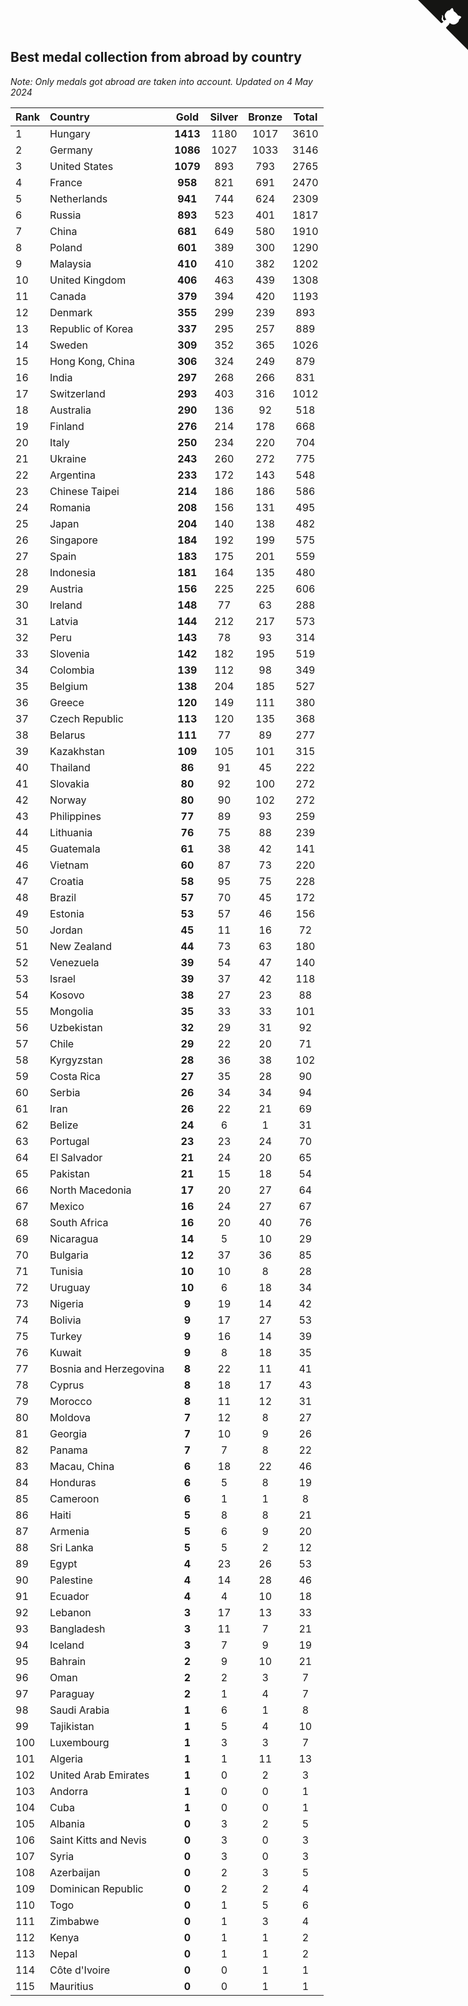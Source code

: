 ## Best medal collection from abroad by country

*Note: Only medals got abroad are taken into account.*
*Updated on  4 May 2024*

| Rank | Country | Gold | Silver | Bronze | Total |
| :--- | :--- | :--: | :--: | :--: | :--: |
| 1 | Hungary | **1413** | 1180 | 1017 | 3610 |
| 2 | Germany | **1086** | 1027 | 1033 | 3146 |
| 3 | United States | **1079** | 893 | 793 | 2765 |
| 4 | France | **958** | 821 | 691 | 2470 |
| 5 | Netherlands | **941** | 744 | 624 | 2309 |
| 6 | Russia | **893** | 523 | 401 | 1817 |
| 7 | China | **681** | 649 | 580 | 1910 |
| 8 | Poland | **601** | 389 | 300 | 1290 |
| 9 | Malaysia | **410** | 410 | 382 | 1202 |
| 10 | United Kingdom | **406** | 463 | 439 | 1308 |
| 11 | Canada | **379** | 394 | 420 | 1193 |
| 12 | Denmark | **355** | 299 | 239 | 893 |
| 13 | Republic of Korea | **337** | 295 | 257 | 889 |
| 14 | Sweden | **309** | 352 | 365 | 1026 |
| 15 | Hong Kong, China | **306** | 324 | 249 | 879 |
| 16 | India | **297** | 268 | 266 | 831 |
| 17 | Switzerland | **293** | 403 | 316 | 1012 |
| 18 | Australia | **290** | 136 | 92 | 518 |
| 19 | Finland | **276** | 214 | 178 | 668 |
| 20 | Italy | **250** | 234 | 220 | 704 |
| 21 | Ukraine | **243** | 260 | 272 | 775 |
| 22 | Argentina | **233** | 172 | 143 | 548 |
| 23 | Chinese Taipei | **214** | 186 | 186 | 586 |
| 24 | Romania | **208** | 156 | 131 | 495 |
| 25 | Japan | **204** | 140 | 138 | 482 |
| 26 | Singapore | **184** | 192 | 199 | 575 |
| 27 | Spain | **183** | 175 | 201 | 559 |
| 28 | Indonesia | **181** | 164 | 135 | 480 |
| 29 | Austria | **156** | 225 | 225 | 606 |
| 30 | Ireland | **148** | 77 | 63 | 288 |
| 31 | Latvia | **144** | 212 | 217 | 573 |
| 32 | Peru | **143** | 78 | 93 | 314 |
| 33 | Slovenia | **142** | 182 | 195 | 519 |
| 34 | Colombia | **139** | 112 | 98 | 349 |
| 35 | Belgium | **138** | 204 | 185 | 527 |
| 36 | Greece | **120** | 149 | 111 | 380 |
| 37 | Czech Republic | **113** | 120 | 135 | 368 |
| 38 | Belarus | **111** | 77 | 89 | 277 |
| 39 | Kazakhstan | **109** | 105 | 101 | 315 |
| 40 | Thailand | **86** | 91 | 45 | 222 |
| 41 | Slovakia | **80** | 92 | 100 | 272 |
| 42 | Norway | **80** | 90 | 102 | 272 |
| 43 | Philippines | **77** | 89 | 93 | 259 |
| 44 | Lithuania | **76** | 75 | 88 | 239 |
| 45 | Guatemala | **61** | 38 | 42 | 141 |
| 46 | Vietnam | **60** | 87 | 73 | 220 |
| 47 | Croatia | **58** | 95 | 75 | 228 |
| 48 | Brazil | **57** | 70 | 45 | 172 |
| 49 | Estonia | **53** | 57 | 46 | 156 |
| 50 | Jordan | **45** | 11 | 16 | 72 |
| 51 | New Zealand | **44** | 73 | 63 | 180 |
| 52 | Venezuela | **39** | 54 | 47 | 140 |
| 53 | Israel | **39** | 37 | 42 | 118 |
| 54 | Kosovo | **38** | 27 | 23 | 88 |
| 55 | Mongolia | **35** | 33 | 33 | 101 |
| 56 | Uzbekistan | **32** | 29 | 31 | 92 |
| 57 | Chile | **29** | 22 | 20 | 71 |
| 58 | Kyrgyzstan | **28** | 36 | 38 | 102 |
| 59 | Costa Rica | **27** | 35 | 28 | 90 |
| 60 | Serbia | **26** | 34 | 34 | 94 |
| 61 | Iran | **26** | 22 | 21 | 69 |
| 62 | Belize | **24** | 6 | 1 | 31 |
| 63 | Portugal | **23** | 23 | 24 | 70 |
| 64 | El Salvador | **21** | 24 | 20 | 65 |
| 65 | Pakistan | **21** | 15 | 18 | 54 |
| 66 | North Macedonia | **17** | 20 | 27 | 64 |
| 67 | Mexico | **16** | 24 | 27 | 67 |
| 68 | South Africa | **16** | 20 | 40 | 76 |
| 69 | Nicaragua | **14** | 5 | 10 | 29 |
| 70 | Bulgaria | **12** | 37 | 36 | 85 |
| 71 | Tunisia | **10** | 10 | 8 | 28 |
| 72 | Uruguay | **10** | 6 | 18 | 34 |
| 73 | Nigeria | **9** | 19 | 14 | 42 |
| 74 | Bolivia | **9** | 17 | 27 | 53 |
| 75 | Turkey | **9** | 16 | 14 | 39 |
| 76 | Kuwait | **9** | 8 | 18 | 35 |
| 77 | Bosnia and Herzegovina | **8** | 22 | 11 | 41 |
| 78 | Cyprus | **8** | 18 | 17 | 43 |
| 79 | Morocco | **8** | 11 | 12 | 31 |
| 80 | Moldova | **7** | 12 | 8 | 27 |
| 81 | Georgia | **7** | 10 | 9 | 26 |
| 82 | Panama | **7** | 7 | 8 | 22 |
| 83 | Macau, China | **6** | 18 | 22 | 46 |
| 84 | Honduras | **6** | 5 | 8 | 19 |
| 85 | Cameroon | **6** | 1 | 1 | 8 |
| 86 | Haiti | **5** | 8 | 8 | 21 |
| 87 | Armenia | **5** | 6 | 9 | 20 |
| 88 | Sri Lanka | **5** | 5 | 2 | 12 |
| 89 | Egypt | **4** | 23 | 26 | 53 |
| 90 | Palestine | **4** | 14 | 28 | 46 |
| 91 | Ecuador | **4** | 4 | 10 | 18 |
| 92 | Lebanon | **3** | 17 | 13 | 33 |
| 93 | Bangladesh | **3** | 11 | 7 | 21 |
| 94 | Iceland | **3** | 7 | 9 | 19 |
| 95 | Bahrain | **2** | 9 | 10 | 21 |
| 96 | Oman | **2** | 2 | 3 | 7 |
| 97 | Paraguay | **2** | 1 | 4 | 7 |
| 98 | Saudi Arabia | **1** | 6 | 1 | 8 |
| 99 | Tajikistan | **1** | 5 | 4 | 10 |
| 100 | Luxembourg | **1** | 3 | 3 | 7 |
| 101 | Algeria | **1** | 1 | 11 | 13 |
| 102 | United Arab Emirates | **1** | 0 | 2 | 3 |
| 103 | Andorra | **1** | 0 | 0 | 1 |
| 104 | Cuba | **1** | 0 | 0 | 1 |
| 105 | Albania | **0** | 3 | 2 | 5 |
| 106 | Saint Kitts and Nevis | **0** | 3 | 0 | 3 |
| 107 | Syria | **0** | 3 | 0 | 3 |
| 108 | Azerbaijan | **0** | 2 | 3 | 5 |
| 109 | Dominican Republic | **0** | 2 | 2 | 4 |
| 110 | Togo | **0** | 1 | 5 | 6 |
| 111 | Zimbabwe | **0** | 1 | 3 | 4 |
| 112 | Kenya | **0** | 1 | 1 | 2 |
| 113 | Nepal | **0** | 1 | 1 | 2 |
| 114 | Côte d'Ivoire | **0** | 0 | 1 | 1 |
| 115 | Mauritius | **0** | 0 | 1 | 1 |


<a href="https://github.com/JustinTimeCuber/wca_statistics" class="github-corner" aria-label="View source on Github"><svg width="80" height="80" viewBox="0 0 250 250" style="fill:#151513; color:#fff; position: absolute; top: 0; border: 0; right: 0;" aria-hidden="true"><path d="M0,0 L115,115 L130,115 L142,142 L250,250 L250,0 Z"></path><path d="M128.3,109.0 C113.8,99.7 119.0,89.6 119.0,89.6 C122.0,82.7 120.5,78.6 120.5,78.6 C119.2,72.0 123.4,76.3 123.4,76.3 C127.3,80.9 125.5,87.3 125.5,87.3 C122.9,97.6 130.6,101.9 134.4,103.2" fill="currentColor" style="transform-origin: 130px 106px;" class="octo-arm"></path><path d="M115.0,115.0 C114.9,115.1 118.7,116.5 119.8,115.4 L133.7,101.6 C136.9,99.2 139.9,98.4 142.2,98.6 C133.8,88.0 127.5,74.4 143.8,58.0 C148.5,53.4 154.0,51.2 159.7,51.0 C160.3,49.4 163.2,43.6 171.4,40.1 C171.4,40.1 176.1,42.5 178.8,56.2 C183.1,58.6 187.2,61.8 190.9,65.4 C194.5,69.0 197.7,73.2 200.1,77.6 C213.8,80.2 216.3,84.9 216.3,84.9 C212.7,93.1 206.9,96.0 205.4,96.6 C205.1,102.4 203.0,107.8 198.3,112.5 C181.9,128.9 168.3,122.5 157.7,114.1 C157.9,116.9 156.7,120.9 152.7,124.9 L141.0,136.5 C139.8,137.7 141.6,141.9 141.8,141.8 Z" fill="currentColor" class="octo-body"></path></svg></a><style>.github-corner:hover .octo-arm{animation:octocat-wave 560ms ease-in-out}@keyframes octocat-wave{0%,100%{transform:rotate(0)}20%,60%{transform:rotate(-25deg)}40%,80%{transform:rotate(10deg)}}@media (max-width:500px){.github-corner:hover .octo-arm{animation:none}.github-corner .octo-arm{animation:octocat-wave 560ms ease-in-out}}</style>
